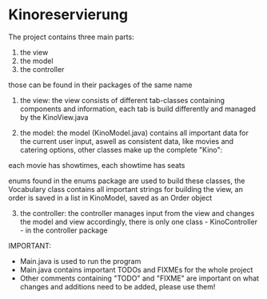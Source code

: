 # Kinoreservierung
The project contains three main parts:
1. the view
2. the model
3. the controller

those can be found in their packages of the same name

1. the view:
the view consists of different tab-classes containing components and information,
each tab is build differently and managed by the KinoView.java

2. the model:
the model (KinoModel.java) contains all important data for the current user input, aswell as consistent data, like movies and catering options,
other classes make up the complete "Kino":

each movie has showtimes,
each showtime has seats

enums found in the enums package are used to build these classes,
the Vocabulary class contains all important strings for building the view,
an order is saved in a list in KinoModel, saved as an Order object

3. the controller:
the controller manages input from the view and changes the model and view accordingly,
there is only one class - KinoController - in the controller package

IMPORTANT:
- Main.java is used to run the program
- Main.java contains important TODOs and FIXMEs for the whole project
- Other comments containing "TODO" and "FIXME" are important on what changes and additions need to be added, please use them!

